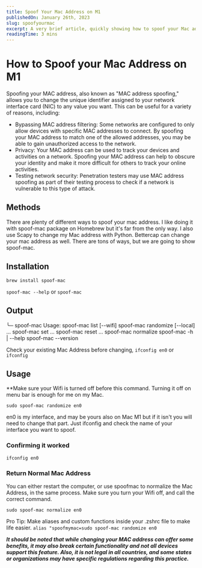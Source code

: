 ```yaml
---
title: Spoof Your Mac Address on M1
publishedOn: January 26th, 2023
slug: spoofyourmac
excerpt: A very brief article, quickly showing how to spoof your Mac address on Mac M1 with Spoof-Mac
readingTime: 3 mins
---
```


# How to Spoof your Mac Address on M1

Spoofing your MAC address, also known as "MAC address spoofing," allows you to change the unique identifier assigned to your network interface card (NIC) to any value you want. This can be useful for a variety of reasons, including:

- Bypassing MAC address filtering: Some networks are configured to only allow devices with specific MAC addresses to connect. By spoofing your MAC address to match one of the allowed addresses, you may be able to gain unauthorized access to the network.
- Privacy: Your MAC address can be used to track your devices and activities on a network. Spoofing your MAC address can help to obscure your identity and make it more difficult for others to track your online activities.
- Testing network security: Penetration testers may use MAC address spoofing as part of their testing process to check if a network is vulnerable to this type of attack.

## Methods

There are plenty of different ways to spoof your mac address. I like doing it with spoof-mac package on Homebrew but it's far from the only way. I also use Scapy to change my Mac address with Python. Bettercap can change your mac address as well. There are tons of ways, but we are going to show spoof-mac.

## Installation

`brew install spoof-mac`

`spoof-mac --help` or `spoof-mac`

## Output

╰─ spoof-mac
Usage:
    spoof-mac list [--wifi]
    spoof-mac randomize [--local] <devices>...
    spoof-mac set <mac> <devices>...
    spoof-mac reset <devices>...
    spoof-mac normalize <mac>
    spoof-mac -h | --help
    spoof-mac --version

Check your existing Mac Address before changing, `ifconfig en0` or `ifconfig`

## Usage

**Make sure your Wifi is turned off before this command. Turning it off on menu bar is enough for me on my Mac. 

`sudo spoof-mac randomize en0`

en0 is my interface, and may be yours also on Mac M1 but if it isn't you will need to change that part. Just ifconfig and check the name of your interface you want to spoof. 

### Confirming it worked

`ifconfig en0`

### Return Normal Mac Address

You can either restart the computer, or use spoofmac to normalize the Mac Address, in the same process. Make sure you turn your Wifi off, and call the correct command. 

`sudo spoof-mac normalize en0`

Pro Tip: Make aliases and custom functions inside your .zshrc file to make life easier.
`alias "spoofmymac=sudo spoof-mac randomize en0`

***It should be noted that while changing your MAC address can offer some benefits, it may also break certain functionality and not all devices support this feature. Also, it is not legal in all countries, and some states or organizations may have specific regulations regarding this practice.***